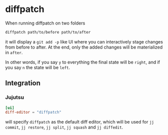 # diffpatch

When running diffpatch on two folders
```sh
diffpatch path/to/before path/to/after
```
it will display a `git add -p` like UI where you can interactively stage changes from before to after.
At the end, only the added changes will be materialized in `after`.

In other words, if you say `y` to everything the final state will be `right`, and if you say `n` the state will be `left`.

## Integration

### Jujutsu

```toml
[ui]
diff-editor = "diffpatch"
```

will specify `diffpatch` as the default diff editor, which will be used for `jj commit`, `jj restore`, `jj split`, `jj squash` and `jj diffedit`.
